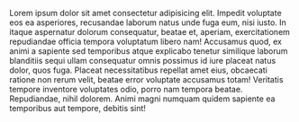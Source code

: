 Lorem ipsum dolor sit amet consectetur adipisicing elit. Impedit voluptate eos ea asperiores, recusandae laborum natus unde fuga eum, nisi iusto. In itaque aspernatur dolorum consequatur, beatae et, aperiam, exercitationem repudiandae officia tempora voluptatum libero nam! Accusamus quod, ex animi a sapiente sed temporibus atque explicabo tenetur similique laborum blanditiis sequi ullam consequatur omnis possimus id iure placeat natus dolor, quos fuga. Placeat necessitatibus repellat amet eius, obcaecati ratione non rerum velit, beatae error voluptate accusamus totam! Veritatis tempore inventore voluptates odio, porro nam tempora beatae. Repudiandae, nihil dolorem. Animi magni numquam quidem sapiente ea temporibus aut tempore, debitis sint!